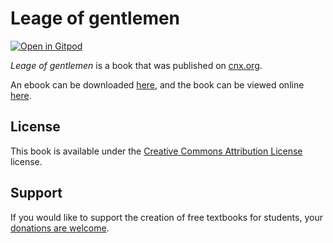 # Leage of gentlemen

[![Open in Gitpod](https://gitpod.io/button/open-in-gitpod.svg)](https://gitpod.io/from-referrer/)

_Leage of gentlemen_ is a book that was published on [cnx.org](https://cnx.org/).

An ebook can be downloaded [here](https://github.com/cnx-user-books/cnxbook-leage-of-gentlemen/releases/latest), and the book can be viewed online [here](https://github.com/cnx-user-books/cnxbook-leage-of-gentlemen/releases/latest).

## License
This book is available under the [Creative Commons Attribution License](./LICENSE) license.

## Support
If you would like to support the creation of free textbooks for students, your [donations are welcome](https://riceconnect.rice.edu/donation/support-openstax-banner).
